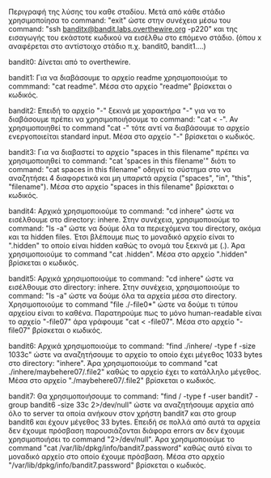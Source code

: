 Περιγραφή της λύσης του καθε σταδίου. Μετά από κάθε στάδιο χρησιμοποίησα το command: "exit" ώστε στην συνέχεια μέσω του command:
"ssh banditx@bandit.labs.overthewire.org -p220" και της εισαγωγής του εκάστοτε κωδικού να εισέλθω στο επόμενο στάδιο.
(όπου x αναφέρεται στο αντίστοιχο στάδιο π.χ. bandit0, bandit1....) 

bandit0: Δίνεται από το overthewire.
 
bandit1: Για να διαβάσουμε το αρχείο readme χρησιμοποιούμε το commmand: "cat readme". Μέσα στο αρχείο "readme" βρίσκεται ο κωδικός.
 
bandit2: Επειδή το αρχείο "-" ξεκινά με χαρακτήρα "-" για να το διαβάσουμε πρέπει να χρησιμοποιήσουμε το command: "cat < -". Αν χρησιμοποιηθεί το command "cat -" τότε αντί να διαβάσουμε το αρχείο ενεργοποιείται standard input. Μέσα στο αρχείο "-" βρίσκεται ο κωδικός. 

bandit3: Για να διαβαστεί το αρχείο "spaces in this filename" πρέπει να χρησιμοποιηθεί το command: "cat 'spaces in this filename'" διότι το command: "cat spaces in this filename" οδηγεί το σύστημα στο να αναζητήσει 4 διαφορετικά και μη υπαρκτά αρχεία ("spaces", "in", "this", "filename"). Μέσα στο αρχείο "spaces in this filename" βρίσκεται ο κωδικός.

bandit4: Αρχικά χρησιμοποιούμε το command: "cd inhere" ώστε να εισέλθουμε στο directory: inhere. Στην συνέχεια, χρησιμοποιούμε το command: "ls -a" ώστε να δούμε όλα τα περιεχόμενα του directory, ακόμα και τα hidden files. Έτσι βλέπουμε πως το μοναδικό αρχείο είναι το ".hidden" το οποίο είναι hidden καθώς το ονομά του ξεκινά με (.). Άρα χρησιμοποιούμε το command "cat .hidden". Μέσα στο αρχείο ".hidden" βρίσκεται ο κωδικός.

bandit5: Αρχικά χρησιμοποιούμε το command: "cd inhere" ώστε να εισέλθουμε στο directory: inhere. Στην συνέχεια, χρησιμοποιούμε το command: "ls -a" ώστε να δούμε όλα τα αρχεία μέσα στο directory. Χρησιμοποιούμε το command "file ./-file0*" ώστε να δούμε τι τύπου αρχείου είναι το καθένα. Παρατηρούμε πως το μόνο human-readable είναι το αρχείο "-file07" άρα γράφουμε "cat < -file07". Μέσα στο αρχείο "-file07" βρίσκεται ο κωδικός.

bandit6: Αρχικά χρησιμοποιούμε το command: "find ./inhere/ -type f -size 1033c" ώστε να αναζητήσουμε το αρχείο το οποίο έχει μέγεθος 1033 bytes στο directory: "inhere". Άρα χρησιμοποιούμε το command "cat ./inhere/maybehere07/.file2" καθώς το αρχείο έχει το κατάλληλο μέγεθος. Μέσα στο αρχείο "./maybehere07/.file2" βρίσκεται ο κωδικός.

bandit7: Θα χρησιμοποιήσουμε το command: "find / -type f -user bandit7 -group bandit6 -size 33c 2>/dev/null" ώστε να αναζητήσουμε αρχεία από όλο το server τα οποία ανήκουν στον χρήστη bandit7 και στο group bandit6 και έχουν μέγεθος 33 bytes. Επειδή σε πολλά από αυτά τα αρχεία δεν έχουμε πρόσβαση παρουσιάζονται διάφορα errors αν δεν έχουμε χρησιμοποιήσει το command "2>/dev/null".  Άρα χρησιμοποιούμε το command "cat /var/lib/dpkg/info/bandit7.password" καθώς αυτό είναι το μοναδικό αρχείο στο οποίο έχουμε πρόσβαση. Μέσα στο αρχείο "/var/lib/dpkg/info/bandit7.password" βρίσκεται ο κωδικός.
